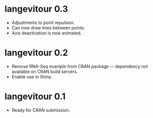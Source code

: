# langevitour 0.3

* Adjustments to point repulsion.
* Can now draw lines between points.
* Axis deactivation is now animated.

# langevitour 0.2

* Remove RNA-Seq example from CRAN package -- dependency not available on CRAN build servers.
* Enable use in Shiny.

# langevitour 0.1

* Ready for CRAN submission.
